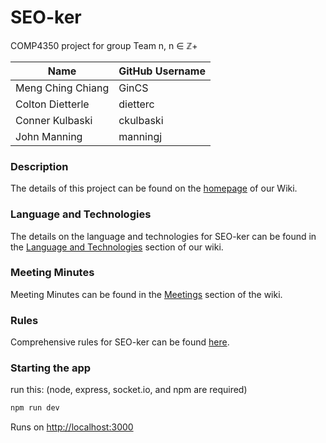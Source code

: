 # SEO-ker
COMP4350 project for group Team n, n ∈ ℤ+

| Name | GitHub Username 
| --- | --- 
| Meng Ching Chiang | GinCS 
| Colton Dietterle | dietterc
| Conner Kulbaski | ckulbaski
| John Manning | manningj

### Description
The details of this project can be found on the [homepage](https://github.com/dietterc/SEO-ker/wiki) of our Wiki.

### Language and Technologies
The details on the language and technologies for SEO-ker can be found in the [Language and Technologies](https://github.com/dietterc/SEO-ker/wiki/Language-and-Technologies) section of our wiki.

### Meeting Minutes
Meeting Minutes can be found in the [Meetings](https://github.com/dietterc/SEO-ker/wiki/Meetings) section of the wiki.

### Rules
Comprehensive rules for SEO-ker can be found [here](https://github.com/dietterc/SEO-ker/wiki/Rules).


### Starting the app

run this: (node, express, socket.io, and npm are required)

```bash
npm run dev
```
Runs on [http://localhost:3000](http://localhost:3000) 
